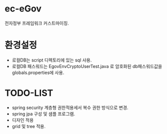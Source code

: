 # ec-eGov
전자정부 프레임워크 커스트마이징.

# 환경설정
  * 로컬DB는 script 디렉토리에 있는 sql 사용.
  * 로컬DB 패스워드는 EgovEnvCryptoUserTest.java 로 암호화된 db패스워드값을 globals.properties에 사용.
  
# TODO-LIST
  * spring security 계층형 권한적용세서 복수 권한 방식으로 변경.
  * spring jpa 구성 및 샘플 프로그램.
  * 디자인 적용
  * grid 및 tree 적용.
